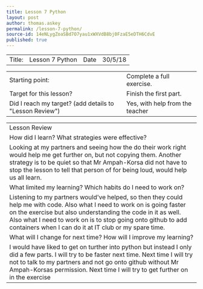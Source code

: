 ```yaml
---
title: Lesson 7 Python
layout: post
author: thomas.askey
permalink: /lesson-7-python/
source-id: 14eNLygZoaSBd7O7yau1xWXVdB8bj0FzaE5eDTH6CdvE
published: true
---
```

<table>
  <tr>
    <td>Title:</td>
    <td>Lesson 7 Python</td>
    <td>Date</td>
    <td>30/5/18</td>
  </tr>
</table>


<table>
  <tr>
    <td>Starting point:</td>
    <td>Complete a full exercise.</td>
  </tr>
  <tr>
    <td>Target for this lesson?</td>
    <td>Finish the first part.
</td>
  </tr>
  <tr>
    <td>Did I reach my target? 
(add details to "Lesson Review")</td>
    <td>Yes, with help from the teacher</td>
  </tr>
</table>


<table>
  <tr>
    <td>Lesson Review</td>
  </tr>
  <tr>
    <td>How did I learn? What strategies were effective? </td>
  </tr>
  <tr>
    <td>Looking at my partners and seeing how the do their work right would help me get further on, but not copying them. Another strategy is to be quiet so that Mr Ampah-Korsa did not have to stop the lesson to tell that person of for being loud, would help us all learn. </td>
  </tr>
  <tr>
    <td>What limited my learning? Which habits do I need to work on? </td>
  </tr>
  <tr>
    <td>Listening to my partners would've helped, so then they could help me with code. Also what I need to work on is going faster on the exercise but also understanding the code in it as well. Also what I need to work on is to stop going onto github to add containers when I can do it at IT club or my spare time.</td>
  </tr>
  <tr>
    <td>What will I change for next time? How will I improve my learning?</td>
  </tr>
  <tr>
    <td>I would have liked to get on turther into python but instead I only did a few parts. I will try to be faster next time. Next time I will try not to talk to my partners and not go onto github without Mr Ampah-Korsas permission. Next time I will try to get further on in the exercise</td>
  </tr>
</table>


